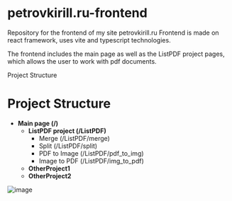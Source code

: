 # petrovkirill.ru-frontend
Repository for the frontend of my site petrovkirill.ru Frontend is made on react framework, uses vite and typescript technologies.

The frontend includes the main page as well as the ListPDF project pages, which allows the user to work with pdf documents.

Project Structure
# Project Structure

- **Main page (/)**
  - **ListPDF project (/ListPDF)**
    - Merge (/ListPDF/merge)
    - Split (/ListPDF/split)
    - PDF to Image (/ListPDF/pdf_to_img)
    - Image to PDF (/ListPDF/img_to_pdf)
  - **OtherProject1**
  - **OtherProject2**


![image](https://github.com/user-attachments/assets/88b1f88f-8b07-4dd3-bf57-7130b2089f2f)

